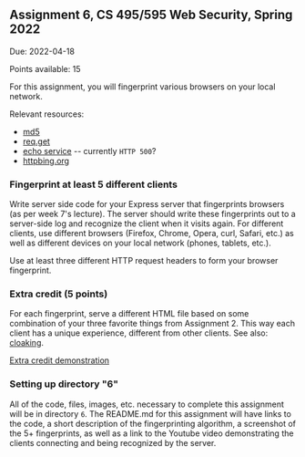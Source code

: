 ## Assignment 6, CS 495/595 Web Security, Spring 2022

Due: 2022-04-18

Points available: 15

For this assignment, you will fingerprint various browsers on your local network.  

Relevant resources:

* [md5](https://www.npmjs.com/package/md5)
* [req.get](http://expressjs.com/en/api.html#req.get)
* [echo service](http://scooterlabs.com/echo) -- currently ```HTTP 500```?
* [httpbing.org](https://httpbin.org/headers)

### Fingerprint at least 5 different clients 

Write server side code for your Express server that fingerprints browsers (as per week 7's lecture).  The server should write these fingerprints out to a server-side log and recognize the client when it visits again.  For different clients, use different browsers (Firefox, Chrome, Opera, curl, Safari, etc.) as well as different devices on your local network (phones, tablets, etc.).  

Use at least three different HTTP request headers to form your browser fingerprint.


### Extra credit (5 points)

For each fingerprint, serve a different HTML file based on some combination of your three favorite things from Assignment 2.  This way each client has a unique experience, different from other clients.  See also: [cloaking](https://en.wikipedia.org/wiki/Cloaking).

[Extra credit demonstration](https://youtu.be/CLrBnKbuTbs)

### Setting up directory "6"

All of the code, files, images, etc. necessary to complete this assignment will be in directory ```6```.  The README.md for this assignment will have links to the code, a short description of the fingerprinting algorithm, a screenshot of the 5+ fingerprints, as well as a link to the Youtube video demonstrating the clients connecting and being recognized by the server.
